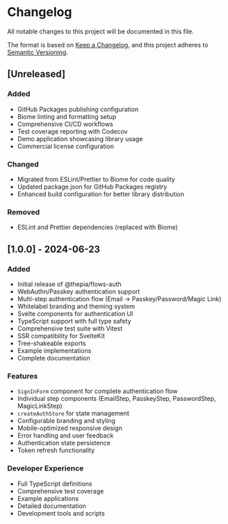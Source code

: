 # Changelog

All notable changes to this project will be documented in this file.

The format is based on [Keep a Changelog](https://keepachangelog.com/en/1.0.0/),
and this project adheres to [Semantic Versioning](https://semver.org/spec/v2.0.0.html).

## [Unreleased]

### Added
- GitHub Packages publishing configuration
- Biome linting and formatting setup
- Comprehensive CI/CD workflows
- Test coverage reporting with Codecov
- Demo application showcasing library usage
- Commercial license configuration

### Changed
- Migrated from ESLint/Prettier to Biome for code quality
- Updated package.json for GitHub Packages registry
- Enhanced build configuration for better library distribution

### Removed
- ESLint and Prettier dependencies (replaced with Biome)

## [1.0.0] - 2024-06-23

### Added
- Initial release of @thepia/flows-auth
- WebAuthn/Passkey authentication support
- Multi-step authentication flow (Email → Passkey/Password/Magic Link)
- Whitelabel branding and theming system
- Svelte components for authentication UI
- TypeScript support with full type safety
- Comprehensive test suite with Vitest
- SSR compatibility for SvelteKit
- Tree-shakeable exports
- Example implementations
- Complete documentation

### Features
- `SignInForm` component for complete authentication flow
- Individual step components (EmailStep, PasskeyStep, PasswordStep, MagicLinkStep)
- `createAuthStore` for state management
- Configurable branding and styling
- Mobile-optimized responsive design
- Error handling and user feedback
- Authentication state persistence
- Token refresh functionality

### Developer Experience
- Full TypeScript definitions
- Comprehensive test coverage
- Example applications
- Detailed documentation
- Development tools and scripts
